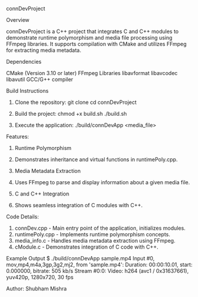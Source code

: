 connDevProject

Overview

connDevProject is a C++ project that integrates C and C++ modules to demonstrate runtime polymorphism and media file processing using FFmpeg libraries. It supports compilation with CMake and utilizes FFmpeg for extracting media metadata.

Dependencies

CMake (Version 3.10 or later)
FFmpeg Libraries
libavformat
libavcodec
libavutil
GCC/G++ compiler

Build Instructions

1. Clone the repository:
git clone <repo-url>
cd connDevProject

2. Build the project:
chmod +x build.sh
./build.sh

3. Execute the application:
./build/connDevApp <media_file>

Features:
1. Runtime Polymorphism

2. Demonstrates inheritance and virtual functions in runtimePoly.cpp.

3. Media Metadata Extraction

4. Uses FFmpeg to parse and display information about a given media file.

5. C and C++ Integration

6. Shows seamless integration of C modules with C++.

Code Details:
1. connDev.cpp - Main entry point of the application, initializes modules.
2. runtimePoly.cpp - Implements runtime polymorphism concepts.
3. media_info.c - Handles media metadata extraction using FFmpeg.
4. cModule.c - Demonstrates integration of C code with C++.

Example Output
$ ./build/connDevApp sample.mp4
Input #0, mov,mp4,m4a,3gp,3g2,mj2, from 'sample.mp4':
  Duration: 00:00:10.01, start: 0.000000, bitrate: 505 kb/s
    Stream #0:0: Video: h264 (avc1 / 0x31637661), yuv420p, 1280x720, 30 fps

Author:
Shubham Mishra





